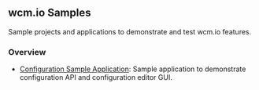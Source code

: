 ## wcm.io Samples

Sample projects and applications to demonstrate and test wcm.io features.


### Overview

* [Configuration Sample Application](config-sample-app/): Sample application to demonstrate configuration API and configuration editor GUI.
